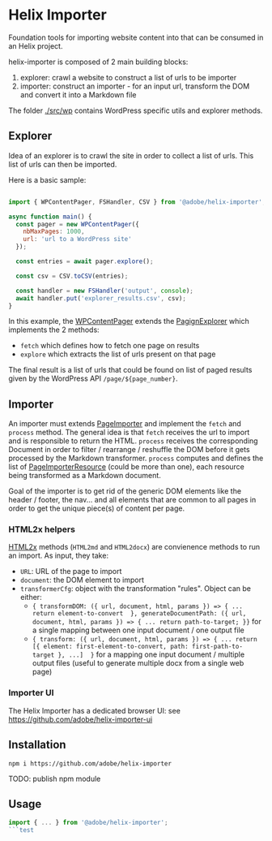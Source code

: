 # Helix Importer

Foundation tools for importing website content into that can be consumed in an Helix project.

helix-importer is composed of 2 main building blocks:

1. explorer: crawl a website to construct a list of urls to be importer
2. importer: construct an importer - for an input url, transform the DOM and convert it into a Markdown file

The folder [./src/wp](./src/wp) contains WordPress specific utils and explorer methods.

## Explorer

Idea of an explorer is to crawl the site in order to collect a list of urls. This list of urls can then be imported.

Here is a basic sample:

```js

import { WPContentPager, FSHandler, CSV } from '@adobe/helix-importer';

async function main() {
  const pager = new WPContentPager({
    nbMaxPages: 1000,
    url: 'url to a WordPress site'
  });

  const entries = await pager.explore();

  const csv = CSV.toCSV(entries);

  const handler = new FSHandler('output', console);
  await handler.put('explorer_results.csv', csv);
}
```

In this example, the [WPContentPager](./src/wp/explorers/WPContentPager.ts) extends the [PagignExplorer](src/explorer/PagingExplorer.ts) which implements the 2 methods:
- `fetch` which defines how to fetch one page on results
- `explore` which extracts the list of urls present on that page

The final result is a list of urls that could be found on list of paged results given by the WordPress API `/page/${page_number}`.

## Importer

An importer must extends [PageImporter](src/importer/PageImporter.js) and implement the `fetch` and `process` method. The general idea is that `fetch` receives the url to import and is responsible to return the HTML. `process` receives the corresponding Document in order to filter / rearrange / reshuffle the DOM before it gets processed by the Markdown transformer. `process` computes and defines the list of [PageImporterResource](src/importer/PageImporterResource.ts) (could be more than one), each resource being transformed as a Markdown document.

Goal of the importer is to get rid of the generic DOM elements like the header / footer, the nav... and all elements that are common to all pages in order to get the unique piece(s) of content per page.

### HTML2x helpers

[HTML2x](src/importer/HTML2x.js) methods (`HTML2md` and `HTML2docx`) are convienence methods to run an import. As input, they take:
- `URL`: URL of the page to import
- `document`: the DOM element to import
- `transformerCfg`: object with the transformation "rules". Object can be either:
  - `{ transformDOM: ({ url, document, html, params }) => { ... return element-to-convert  }, generateDocumentPath: ({ url, document, html, params }) => { ... return path-to-target; }}` for a single mapping between one input document / one output file
  - `{ transform: ({ url, document, html, params }) => { ... return [{ element: first-element-to-convert, path: first-path-to-target }, ...]  }` for a mapping one input document / multiple output files (useful to generate multiple docx from a single web page)

### Importer UI

The Helix Importer has a dedicated browser UI: see https://github.com/adobe/helix-importer-ui

## Installation

```shell
npm i https://github.com/adobe/helix-importer 
```

TODO: publish npm module

## Usage

```js
import { ... } from '@adobe/helix-importer';
```test
